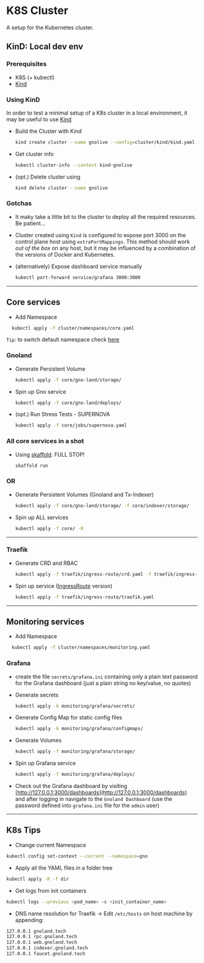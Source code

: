 # K8S Cluster

A setup for the Kubernetes cluster.

## KinD: Local dev env

### Prerequisites

* K8S (+ kubectl)
* [Kind](https://kind.sigs.k8s.io/)

### Using KinD

In order to test a minimal setup of a K8s cluster in a local environment, it may be useful to use [Kind](https://kind.sigs.k8s.io/)

* Build the Cluster with Kind

  ```bash
  kind create cluster --name gnolive --config=cluster/kind/kind.yaml
  ```

* Get cluster info

  ```bash
  kubectl cluster-info --context kind-gnolive
  ```

* (opt.) Delete cluster using

  ```bash
  kind delete cluster --name gnolive
  ```

### Gotchas

* It maky take a little bit to the cluster to deploy all the required resources. Be patient...

* Cluster created using `Kind` is configured to expose port 3000 on the control plane host using `extraPortMappings`.
This method should work _out of the box_ on any host, but it may be influenced by a combination of the versions of Docker and Kubernetes.

* (alternatively) Expose dashboard service manually

  ```bash
  kubectl port-forward service/grafana 3000:3000
  ```

---

## Core services

* Add Namespace

```bash
  kubectl apply -f cluster/namespaces/core.yaml
```

`Tip`: to switch default namespace check [here](#k8s-tips)

### Gnoland

* Generate Persistent Volume

  ```bash
  kubectl apply -f core/gno-land/storage/
  ```

* Spin up Gno service

  ```bash
  kubectl apply -f core/gno-land/deploys/
  ```

* (opt.) Run Stress Tests - SUPERNOVA

  ```bash
  kubectl apply -f core/jobs/supernova.yaml
  ```

### All core services in a shot

* Using [skaffold](https://skaffold.dev/). FULL STOP!

  ```bash
  skaffold run
  ```

### OR

* Generate Persistent Volumes (Gnoland and Tx-Indexer)

  ```bash
  kubectl apply -f core/gno-land/storage/ -f core/indexer/storage/
  ```

* Spin up ALL services

  ```bash
  kubectl apply -f core/ -R
  ```

---

### Traefik

* Generate CRD and RBAC

  ```bash
  kubectl apply -f traefik/ingress-route/crd.yaml -f traefik/ingress-route/rbac.yaml
  ```

* Spin up service ([IngressRoute](https://doc.traefik.io/traefik/routing/providers/kubernetes-crd/) version)

  ```bash
  kubectl apply -f traefik/ingress-route/traefik.yaml
  ```

---

## Monitoring services

* Add Namespace

```bash
  kubectl apply -f cluster/namespaces/monitoring.yaml
```

### Grafana

* create the file `secrets/grafana.ini` containing only a plain text password for the Grafana dashboard
(just a plain string no key/value, no quotes)

* Generate secrets

  ```bash
  kubectl apply -k monitoring/grafana/secrets/
  ```

* Generate Config Map for static config files

  ```bash
  kubectl apply -k monitoring/grafana/configmaps/
  ```

* Generate Volumes

  ```bash
  kubectl apply -f monitoring/grafana/storage/
  ```

* Spin up Grafana service

  ```bash
  kubectl apply -f monitoring/grafana/deploys/
  ```

* Check out the Grafana dashboard by visiting [http://127.0.0.1:3000/dashboards](http://127.0.0.1:3000/dashboards) and after logging in navigate to the `Gnoland Dashboard` (use the password defined into `grafana.ini` file for the `admin` user)

---

## K8s Tips

* Change current Namespace

```bash
kubectl config set-context --current --namespace=gno
```

* Apply all the YAML files in a folder tree

```bash
kubectl apply -R -f dir
```

* Get logs from init containers

```bash
kubectl logs --previous <pod_name> -c <init_container_name>
```

* DNS name resolution for Traefik -> Edit `/etc/hosts` on host machine by appending:

```bash
127.0.0.1 gnoland.tech
127.0.0.1 rpc.gnoland.tech
127.0.0.1 web.gnoland.tech
127.0.0.1 indexer.gnoland.tech
127.0.0.1 faucet.gnoland.tech
```

